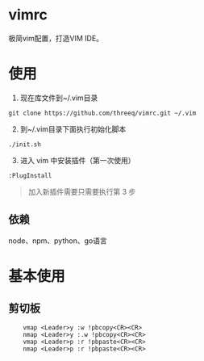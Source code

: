 # vimrc
极简vim配置，打造VIM IDE。

# 使用

1. 现在库文件到~/.vim目录

```
git clone https://github.com/threeq/vimrc.git ~/.vim
```

2. 到~/.vim目录下面执行初始化脚本

```
./init.sh
```

3. 进入 vim 中安装插件（第一次使用）

```
:PlugInstall
```

> 加入新插件需要只需要执行第 3 步

## 依赖

node、npm、python、go语言

# 基本使用

## 剪切板

        vmap <Leader>y :w !pbcopy<CR><CR>
        nmap <Leader>y :.w !pbcopy<CR><CR>
        vmap <Leader>p :r !pbpaste<CR><CR>
        nmap <Leader>p :r !pbpaste<CR><CR>

